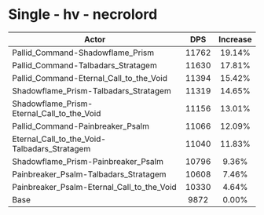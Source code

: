 # Single - hv - necrolord
| Actor | DPS | Increase |
|---|:---:|:---:|
|Pallid_Command-Shadowflame_Prism|11762|19.14%|
|Pallid_Command-Talbadars_Stratagem|11630|17.81%|
|Pallid_Command-Eternal_Call_to_the_Void|11394|15.42%|
|Shadowflame_Prism-Talbadars_Stratagem|11319|14.65%|
|Shadowflame_Prism-Eternal_Call_to_the_Void|11156|13.01%|
|Pallid_Command-Painbreaker_Psalm|11066|12.09%|
|Eternal_Call_to_the_Void-Talbadars_Stratagem|11040|11.83%|
|Shadowflame_Prism-Painbreaker_Psalm|10796|9.36%|
|Painbreaker_Psalm-Talbadars_Stratagem|10608|7.46%|
|Painbreaker_Psalm-Eternal_Call_to_the_Void|10330|4.64%|
|Base|9872|0.00%|
